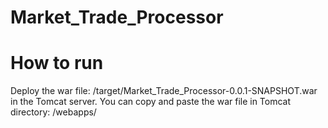 # Market_Trade_Processor
# How to run
Deploy the war file: /target/Market_Trade_Processor-0.0.1-SNAPSHOT.war in the Tomcat server. You can copy and paste the war file in Tomcat directory: /webapps/
